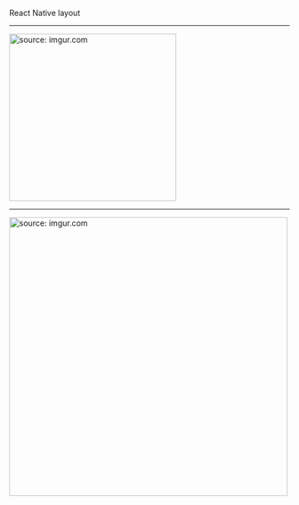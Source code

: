 React Native layout<br />
<hr />
<a href="http://imgur.com/iMRyaXb"><img src="http://i.imgur.com/iMRyaXb.png" width="300" title="source: imgur.com" /></a>
<hr />
<a href="http://imgur.com/Cxi5awe"><img src="http://i.imgur.com/Cxi5awe.png" width="500" title="source: imgur.com" /></a>
